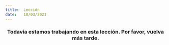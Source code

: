 ```yaml
---
title:  Lección
date:   18/03/2021
---
```


### <center>Todavía estamos trabajando en esta lección. Por favor, vuelva más tarde.</center>